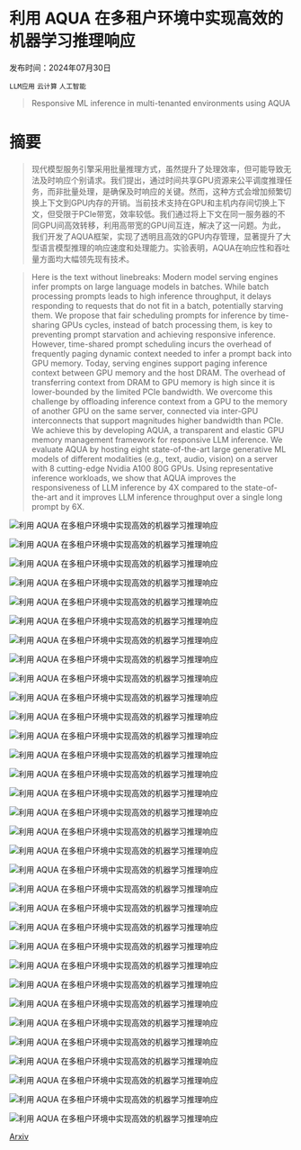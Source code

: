 # 利用 AQUA 在多租户环境中实现高效的机器学习推理响应

发布时间：2024年07月30日

`LLM应用` `云计算` `人工智能`

> Responsive ML inference in multi-tenanted environments using AQUA

# 摘要

> 现代模型服务引擎采用批量推理方式，虽然提升了处理效率，但可能导致无法及时响应个别请求。我们提出，通过时间共享GPU资源来公平调度推理任务，而非批量处理，是确保及时响应的关键。然而，这种方式会增加频繁切换上下文到GPU内存的开销。当前技术支持在GPU和主机内存间切换上下文，但受限于PCIe带宽，效率较低。我们通过将上下文在同一服务器的不同GPU间高效转移，利用高带宽的GPU间互连，解决了这一问题。为此，我们开发了AQUA框架，实现了透明且高效的GPU内存管理，显著提升了大型语言模型推理的响应速度和处理能力。实验表明，AQUA在响应性和吞吐量方面均大幅领先现有技术。

> Here is the text without linebreaks: Modern model serving engines infer prompts on large language models in batches. While batch processing prompts leads to high inference throughput, it delays responding to requests that do not fit in a batch, potentially starving them. We propose that fair scheduling prompts for inference by time-sharing GPUs cycles, instead of batch processing them, is key to preventing prompt starvation and achieving responsive inference. However, time-shared prompt scheduling incurs the overhead of frequently paging dynamic context needed to infer a prompt back into GPU memory. Today, serving engines support paging inference context between GPU memory and the host DRAM. The overhead of transferring context from DRAM to GPU memory is high since it is lower-bounded by the limited PCIe bandwidth. We overcome this challenge by offloading inference context from a GPU to the memory of another GPU on the same server, connected via inter-GPU interconnects that support magnitudes higher bandwidth than PCIe. We achieve this by developing AQUA, a transparent and elastic GPU memory management framework for responsive LLM inference. We evaluate AQUA by hosting eight state-of-the-art large generative ML models of different modalities (e.g., text, audio, vision) on a server with 8 cutting-edge Nvidia A100 80G GPUs. Using representative inference workloads, we show that AQUA improves the responsiveness of LLM inference by 4X compared to the state-of-the-art and it improves LLM inference throughput over a single long prompt by 6X.

![利用 AQUA 在多租户环境中实现高效的机器学习推理响应](../../../paper_images/2407.21255/x1.png)

![利用 AQUA 在多租户环境中实现高效的机器学习推理响应](../../../paper_images/2407.21255/x2.png)

![利用 AQUA 在多租户环境中实现高效的机器学习推理响应](../../../paper_images/2407.21255/x3.png)

![利用 AQUA 在多租户环境中实现高效的机器学习推理响应](../../../paper_images/2407.21255/x4.png)

![利用 AQUA 在多租户环境中实现高效的机器学习推理响应](../../../paper_images/2407.21255/x5.png)

![利用 AQUA 在多租户环境中实现高效的机器学习推理响应](../../../paper_images/2407.21255/x6.png)

![利用 AQUA 在多租户环境中实现高效的机器学习推理响应](../../../paper_images/2407.21255/x7.png)

![利用 AQUA 在多租户环境中实现高效的机器学习推理响应](../../../paper_images/2407.21255/x8.png)

![利用 AQUA 在多租户环境中实现高效的机器学习推理响应](../../../paper_images/2407.21255/x9.png)

![利用 AQUA 在多租户环境中实现高效的机器学习推理响应](../../../paper_images/2407.21255/x10.png)

![利用 AQUA 在多租户环境中实现高效的机器学习推理响应](../../../paper_images/2407.21255/x11.png)

![利用 AQUA 在多租户环境中实现高效的机器学习推理响应](../../../paper_images/2407.21255/x12.png)

![利用 AQUA 在多租户环境中实现高效的机器学习推理响应](../../../paper_images/2407.21255/x13.png)

![利用 AQUA 在多租户环境中实现高效的机器学习推理响应](../../../paper_images/2407.21255/x14.png)

![利用 AQUA 在多租户环境中实现高效的机器学习推理响应](../../../paper_images/2407.21255/x15.png)

![利用 AQUA 在多租户环境中实现高效的机器学习推理响应](../../../paper_images/2407.21255/x16.png)

![利用 AQUA 在多租户环境中实现高效的机器学习推理响应](../../../paper_images/2407.21255/x17.png)

![利用 AQUA 在多租户环境中实现高效的机器学习推理响应](../../../paper_images/2407.21255/x18.png)

![利用 AQUA 在多租户环境中实现高效的机器学习推理响应](../../../paper_images/2407.21255/x19.png)

![利用 AQUA 在多租户环境中实现高效的机器学习推理响应](../../../paper_images/2407.21255/x20.png)

![利用 AQUA 在多租户环境中实现高效的机器学习推理响应](../../../paper_images/2407.21255/x21.png)

![利用 AQUA 在多租户环境中实现高效的机器学习推理响应](../../../paper_images/2407.21255/x22.png)

![利用 AQUA 在多租户环境中实现高效的机器学习推理响应](../../../paper_images/2407.21255/x23.png)

![利用 AQUA 在多租户环境中实现高效的机器学习推理响应](../../../paper_images/2407.21255/x24.png)

![利用 AQUA 在多租户环境中实现高效的机器学习推理响应](../../../paper_images/2407.21255/x25.png)

![利用 AQUA 在多租户环境中实现高效的机器学习推理响应](../../../paper_images/2407.21255/x26.png)

![利用 AQUA 在多租户环境中实现高效的机器学习推理响应](../../../paper_images/2407.21255/x27.png)

![利用 AQUA 在多租户环境中实现高效的机器学习推理响应](../../../paper_images/2407.21255/x28.png)

![利用 AQUA 在多租户环境中实现高效的机器学习推理响应](../../../paper_images/2407.21255/x29.png)

![利用 AQUA 在多租户环境中实现高效的机器学习推理响应](../../../paper_images/2407.21255/x30.png)

![利用 AQUA 在多租户环境中实现高效的机器学习推理响应](../../../paper_images/2407.21255/x31.png)

![利用 AQUA 在多租户环境中实现高效的机器学习推理响应](../../../paper_images/2407.21255/x32.png)

[Arxiv](https://arxiv.org/abs/2407.21255)